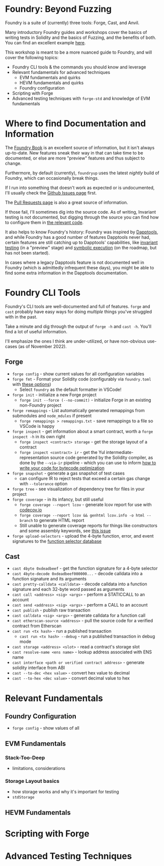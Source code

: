 # Foundry: Beyond Fuzzing

Foundry is a suite of (currently) three tools: Forge, Cast, and Anvil. 

Many introductory Foundry guides and workshops cover the basics of writing tests in Solidity and the basics of Fuzzing, and the benefits of both. You can find an excellent example [here](https://github.com/dabit3/foundry-workshop). 

This workshop is meant to be a more nuanced guide to Foundry, and will cover the following topics:

- Foundry CLI tools & the commands you should know and leverage
- Relevant fundamentals for advanced techniques
  - EVM fundamentals and quirks
  - HEVM fundamentals and quirks
  - Foundry configuration
- Scripting with Forge
- Advanced testing techniques with `forge-std` and knowledge of EVM fundamentals

# Where to find Documentation and Information

The [Foundry Book](https://book.getfoundry.sh/) is an excellent source of information, but it isn't always up-to-date. New features sneak their way in that can take time to be documented, or else are more "preview" features and thus subject to change. 

Furthermore, by default (currently), `foundryup` uses the latest _nightly_ build of Foundry, which can occasionally break things. 

If I run into something that doesn't work as expected or is undocumented, I'll usually check the [Github Issues page](https://github.com/foundry-rs/foundry/issues) first.

The [Pull Requests page](https://github.com/foundry-rs/foundry/pulls) is also a great source of information.

If those fail, I'll sometimes dig into the source code. As of writing, Invariant testing is not documented, but digging through the source you can find how to configure them in [the relevant code](https://github.com/foundry-rs/foundry/blob/9d64f1fbc47d20f30c91e71c4560fd5b11d65a21/evm/src/fuzz/invariant/executor.rs).

It also helps to know Foundry's history: Foundry was inspired by [Dapptools](https://github.com/dapphub/dapptools), and while Foundry has a good number of features Dapptools never had, certain features are still catching up to Dapptools' capabilities, like [invariant testing](https://github.com/dapphub/dapptools/tree/master/src/dapp#invariant-testing) (in a "preview" stage) and [symbolic execution](https://github.com/dapphub/dapptools/tree/master/src/dapp#symbolically-executed-tests) (on the roadmap, but has not been started).

In cases where a legacy Dapptools feature is not documented well in Foundry (which is admittedly infrequent these days), you might be able to find some extra information in the Dapptools documentation. 



# Foundry CLI Tools

Foundry's CLI tools are well-documented and full of features. `forge` and `cast` probably have easy ways for doing _multiple_ things you've struggled with in the past.

Take a minute and dig through the output of `forge -h` and `cast -h`. You'll find a lot of useful information.

I'll emphasize the ones I think are under-utilized, or have non-obvious use-cases (as of November 2022).


## Forge 


- `forge config` - show current values for all configuration variables
- `forge fmt` - Format your Solidity code (configurably via `foundry.toml` with [these options](https://book.getfoundry.sh/reference/config/formatter))
  - Select `foundry` as the default formatter in VSCode!
- `forge init` - initialize a new Forge project
  - `forge init --force (--no-commit)` - initialize Forge in an existing non-Foundry project
- `forge remappings` - List automatically generated remappings from submodules and `node_mdules` if present
  - `forge remappings > remappings.txt` - save remappings to a file so VSCode is happy
- `forge inspect` - get information about a smart contract, worth a `forge inspect -h` in its own right
  - `forge inspect <contract> storage` - get the storage layout of a contract
  - `forge inspect <contract> ir` - get the Yul intermediate-representation source code generated by the Solidity compiler, as done by the `--via-ir` pipeline - which you can use to inform [how to write your code for bytecode optimization](https://twitter.com/z0age/status/1578443864217554945)
- `forge snapshot` - generate a gas snapshot of test cases
  - can configure IR to reject tests that exceed a certain gas change with `--tolerance` option
- `forge tree` - see visualization of dependency tree for files in your project
- `forge coverage` - in its infancy, but still useful
  - `forge coverage --report lcov` - generate lcov report for use with [codecov.io](https://codecov.io/)
  - `forge coverage --report lcov && genhtml lcov.info -o html --branch` to generate HTML report
  - Still unable to generate coverage reports for things like constructors and some assembly keywords, see [this issue](https://github.com/foundry-rs/foundry/issues/1961)
- `forge upload-selectors` - upload the 4-byte  function, error, and event signatures to the [function selector database](https://sig.eth.samczsun.com)


## Cast

- `cast 4byte 0xdeadbeef` - get the function signature for a 4-byte selector
- `cast 4byte-decode 0xdeadbeef000000...` - decode calldata into a function signature and its arguments
- `cast pretty-calldata <calldata>` - decode calldata into a function signature and each 32-byte word passed as arguments
- `cast call <address> <sig> <args>` - perform a STATICCALL to an account
- `cast send <address> <sig> <args>` - perform a CALL to an account
- `cast publish` - publish raw transaction
- `cast calldata <sig> <args>` - generate calldata for a function call
- `cast etherscan-source <address>` - pull the source code for a verified contract from Etherscan
- `cast run <tx hash>` - run a published transaction
  - `cast run <tx hash> --debug` - run a published transaction in debug mode
- `cast storage <address> <slot>` - read a contract's storage slot
- `cast resolve-name <ens name>` - lookup address associated with ENS name
- `cast interface <path or verified contract address>` - generate solidity interface from ABI
- `cast --to-dec <hex value>` - convert hex value to decimal
- `cast --to-hex <dec value>` - convert decimal value to hex
  
# Relevant Fundamentals


## Foundry Configuration

- `forge config` - show values of all 
## EVM Fundamentals

### Stack-Too-Deep
- limitations, considerations


### Storage Layout basics
- how storage works and why it's important for testing
- `stdStorage`


## HEVM Fundamentals

# Scripting with Forge

# Advanced Testing Techniques